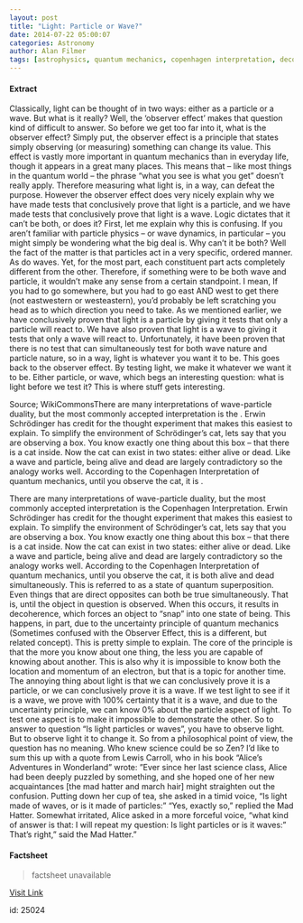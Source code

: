 ```yaml
---
layout: post
title: "Light: Particle or Wave?"
date: 2014-07-22 05:00:07
categories: Astronomy
author: Alan Filmer
tags: [astrophysics, quantum mechanics, copenhagen interpretation, decoherence, light, observer effect, particle, quantum physics, schrodinger, schrodingers cat, standard model, uncertainty principle, wave]
---
```



#### Extract
>
Classically, light can be thought of in two ways: either as a particle or a wave. But what is it really? Well, the &#8216;observer effect&#8217; makes that question kind of difficult to answer. So before we get too far into it, what is the observer effect?
Simply put, the observer effect is a principle that states simply observing (or measuring) something can change its value. This effect is vastly more important in quantum mechanics than in everyday life, though it appears in a great many places. This means that &#8211; like most things in the quantum world &#8211; the phrase “what you see is what you get” doesn’t really apply. Therefore measuring what light is, in a way, can defeat the purpose. However the observer effect does very nicely explain why we have made tests that conclusively prove that light is a particle, and we have made tests that conclusively prove that light is a wave. Logic dictates that it can’t be both, or does it?
First, let me explain why this is confusing. If you aren’t familiar with particle physics &#8211; or wave dynamics, in particular &#8211; you might simply be wondering what the big deal is. Why can’t it be both? Well the fact of the matter is that particles act in a very specific, ordered manner. As do waves. Yet, for the most part, each constituent part acts completely different from the other. Therefore, if something were to be both wave and particle, it wouldn’t make any sense from a certain standpoint. I mean, If you had to go somewhere, but you had to go east AND west to get there (not eastwestern or westeastern), you’d probably be left scratching you head as to which direction you need to take.
As we mentioned earlier, we have conclusively proven that light is a particle by giving it tests that only a particle will react to. We have also proven that light is a wave to giving it tests that only a wave will react to. Unfortunately, it have been proven that there is no test that can simultaneously test for both wave nature and particle nature, so in a way, light is whatever you want it to be. This goes back to the observer effect. By testing light, we make it whatever we want it to be. Either particle, or wave, which begs an interesting question: what is light before we test it? This is where stuff gets interesting.

Source; WikiCommonsThere are many interpretations of wave-particle duality, but the most commonly accepted interpretation is the . Erwin Schrödinger has credit for the thought experiment that makes this easiest to explain. To simplify the environment of Schrödinger’s cat, lets say that you are observing a box. You know exactly one thing about this box &#8211; that there is a cat inside. Now the cat can exist in two states: either alive or dead. Like a wave and particle, being alive and dead are largely contradictory so the analogy works well. According to the Copenhagen Interpretation of quantum mechanics, until you observe the cat, it is .

There are many interpretations of wave-particle duality, but the most commonly accepted interpretation is the Copenhagen Interpretation. Erwin Schrödinger has credit for the thought experiment that makes this easiest to explain. To simplify the environment of Schrödinger’s cat, lets say that you are observing a box. You know exactly one thing about this box &#8211; that there is a cat inside. Now the cat can exist in two states: either alive or dead. Like a wave and particle, being alive and dead are largely contradictory so the analogy works well. According to the Copenhagen Interpretation of quantum mechanics, until you observe the cat, it is both alive and dead simultaneously.
This is referred to as a state of quantum superposition. Even things that are direct opposites can both be true simultaneously. That is, until the object in question is observed. When this occurs, it results in decoherence, which forces an object to “snap” into one state of being.
This happens, in part, due to the uncertainty principle of quantum mechanics (Sometimes confused with the Observer Effect, this is a different, but related concept). This is pretty simple to explain. The core of the principle is that the more you know about one thing, the less you are capable of knowing about another. This is also why it is impossible to know both the location and momentum of an electron, but that is a topic for another time.
The annoying thing about light is that we can conclusively prove it is a particle, or we can conclusively prove it is a wave. If we test light to see if it is a wave, we prove with 100% certainty that it is a wave, and due to the uncertainty principle, we can know 0% about the particle aspect of light. To test one aspect is to make it impossible to demonstrate the other. So to answer to question “Is light particles or waves”, you have to observe light. But to observe light it to change it. So from a philosophical point of view, the question has no meaning. Who knew science could be so Zen?
I’d like to sum this up with a quote from Lewis Carroll, who in his book “Alice’s Adventures in Wonderland” wrote:
”Ever since her last science class, Alice had been deeply puzzled by something, and she hoped one of her new acquaintances [the mad hatter and march hair] might straighten out the confusion. Putting down her cup of tea, she asked in a timid voice, “Is light made of waves, or is it made of particles:” “Yes, exactly so,” replied the Mad Hatter. Somewhat irritated, Alice asked in a more forceful voice, “what kind of answer is that: I will repeat my question: Is light particles or is it waves:” That’s right,” said the Mad Hatter.”

#### Factsheet
>factsheet unavailable

[Visit Link](http://www.fromquarkstoquasars.com/light-particle-or-wave/)

id:   25024
